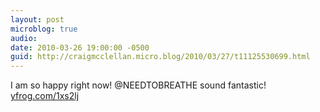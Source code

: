 ```yaml
---
layout: post
microblog: true
audio: 
date: 2010-03-26 19:00:00 -0500
guid: http://craigmcclellan.micro.blog/2010/03/27/t11125530699.html
---
```

I am so happy right now!  @NEEDTOBREATHE sound fantastic! [yfrog.com/1xs2lj](http://yfrog.com/1xs2lj)
